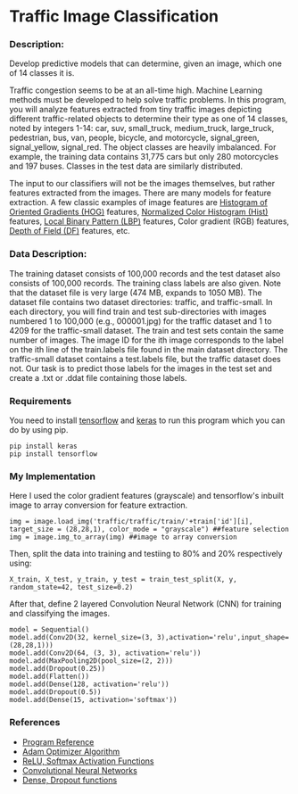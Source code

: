 # Traffic Image Classification

### Description:
Develop predictive models that can determine, given an image, which one of 14 classes it is. 

Traffic congestion seems to be at an all-time high. Machine Learning methods must be developed to help solve traffic problems. In this program, you will analyze features extracted from tiny traffic images depicting different traffic-related objects to determine their type as one of 14 classes, noted by integers 1-14: car, suv, small_truck, medium_truck, large_truck, pedestrian, bus, van, people, bicycle, and motorcycle, signal_green, signal_yellow, signal_red.
The object classes are heavily imbalanced. For example, the training data contains 31,775 cars but only 280 motorcycles and 197 buses. Classes in the test data are similarly distributed.

The input to our classifiers will not be the images themselves, but rather features extracted from the images. There are many models for feature extraction. A few classic examples of image features are [Histogram of Oriented Gradients (HOG)](http://scikit-image.org/docs/dev/auto_examples/features_detection/plot_hog.html) features, [Normalized Color Histogram (Hist)](https://docs.opencv.org/3.3.1/d1/db7/tutorial_py_histogram_begins.html) features, [Local Binary Pattern (LBP)](http://scikit-image.org/docs/dev/auto_examples/features_detection/plot_local_binary_pattern.html) features, Color gradient (RGB) features, [Depth of Field (DF)](https://en.wikipedia.org/wiki/Depth_of_field) features, etc.

### Data Description:
The training dataset consists of 100,000 records and the test dataset also consists of 100,000 records. The training class labels are also given.
Note that the dataset file is very large (474 MB, expands to 1050 MB). 
The dataset file contains two dataset directories: traffic, and traffic-small. In each directory, you will find train and test sub-directories with images numbered 1 to 100,000 (e.g., 000001.jpg) for the traffic dataset and 1 to 4209 for the traffic-small dataset. The train and
test sets contain the same number of images. The image ID for the ith image corresponds to the label on the ith line of the train.labels file found in the main dataset directory. The traffic-small dataset contains a test.labels file, but the traffic dataset does not.
Our task is to predict those labels for the images in the test set and create a .txt or .ddat file containing those labels.

### Requirements
You need to install [tensorflow](https://anaconda.org/conda-forge/tensorflow) and [keras](https://anaconda.org/conda-forge/keras) to run this program which you can do by using pip.
```
pip install keras
pip install tensorflow
```
### My Implementation
Here I used the color gradient features (grayscale) and tensorflow's inbuilt image to array conversion for feature extraction. 
```
img = image.load_img('traffic/traffic/train/'+train['id'][i], target_size = (28,28,1), color_mode = "grayscale") ##feature selection
img = image.img_to_array(img) ##image to array conversion
```
Then, split the data into training and testiing to 80% and 20% respectively using:
```
X_train, X_test, y_train, y_test = train_test_split(X, y, random_state=42, test_size=0.2)
```
After that, define 2 layered Convolution Neural Network (CNN) for training and classifying the images.
```
model = Sequential()
model.add(Conv2D(32, kernel_size=(3, 3),activation='relu',input_shape=(28,28,1)))
model.add(Conv2D(64, (3, 3), activation='relu'))
model.add(MaxPooling2D(pool_size=(2, 2)))
model.add(Dropout(0.25))
model.add(Flatten())
model.add(Dense(128, activation='relu'))
model.add(Dropout(0.5))
model.add(Dense(15, activation='softmax'))
```
### References
- [Program Reference](https://www.analyticsvidhya.com/blog/2019/01/build-image-classification-model-10-minutes/)
- [Adam Optimizer Algorithm](https://machinelearningmastery.com/adam-optimization-algorithm-for-deep-learning/)
- [ReLU, Softmax Activation Functions](https://towardsdatascience.com/activation-functions-neural-networks-1cbd9f8d91d6)
- [Convolutional Neural Networks](https://keras.io/layers/convolutional/)
- [Dense, Dropout functions](https://keras.io/layers/core/)
